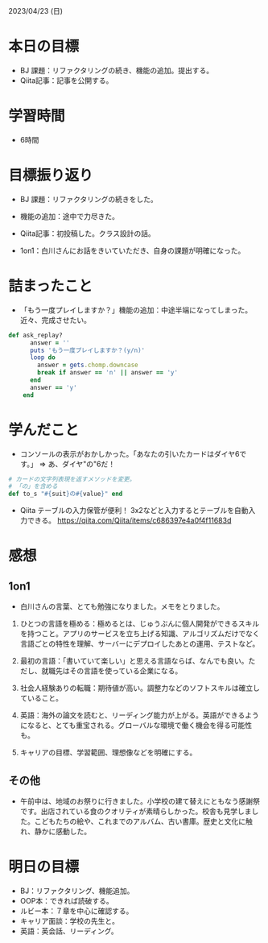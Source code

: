 2023/04/23 (日)

# 本日の目標

- BJ 課題：リファクタリングの続き、機能の追加。提出する。
- Qiita記事：記事を公開する。

# 学習時間

- 6時間

# 目標振り返り

- BJ 課題：リファクタリングの続きをした。

- 機能の追加：途中で力尽きた。

- Qiita記事：初投稿した。クラス設計の話。

- 1on1：白川さんにお話をきいていただき、自身の課題が明確になった。

# 詰まったこと
- 「もう一度プレイしますか？」機能の追加：中途半端になってしまった。近々、完成させたい。

```Ruby
def ask_replay?
      answer = ''
      puts 'もう一度プレイしますか？(y/n)'
      loop do
        answer = gets.chomp.downcase
        break if answer == 'n' || answer == 'y'
      end
      answer == 'y'
    end
```

# 学んだこと

- コンソールの表示がおかしかった。「あなたの引いたカードはダイヤ6です。」 => あ、ダイヤ"の"6だ！
```Ruby
# カードの文字列表現を返すメソッドを変更。
# 「の」を含める
def to_s "#{suit}の#{value}" end
```

- Qiita
テーブルの入力保管が便利！
3x2などと入力するとテーブルを自動入力できる。
https://qiita.com/Qiita/items/c686397e4a0f4f11683d

# 感想

## 1on1
- 白川さんの言葉、とても勉強になりました。メモをとりました。

1. ひとつの言語を極める：極めるとは、じゅうぶんに個人開発ができるスキルを持つこと。アプリのサービスを立ち上げる知識、アルゴリズムだけでなく言語ごとの特性を理解、サーバーにデプロイしたあとの運用、テストなど。

2. 最初の言語：「書いていて楽しい」と思える言語ならば、なんでも良い。ただし、就職先はその言語を使っている企業になる。

3. 社会人経験ありの転職：期待値が高い。調整力などのソフトスキルは確立していること。

4. 英語：海外の論文を読むと、リーディング能力が上がる。英語ができるようになると、とても重宝される。グローバルな環境で働く機会を得る可能性も。

5. キャリアの目標、学習範囲、理想像などを明確にする。

## その他
- 午前中は、地域のお祭りに行きました。小学校の建て替えにともなう感謝祭です。出店されている食のクオリティが素晴らしかった。校舎も見学しました。こどもたちの絵や、これまでのアルバム、古い書庫。歴史と文化に触れ、静かに感動した。

# 明日の目標
- BJ：リファクタリング、機能追加。
- OOP本：できれば読破する。
- ルビー本：７章を中心に確認する。
- キャリア面談：学校の先生と。
- 英語：英会話、リーディング。
